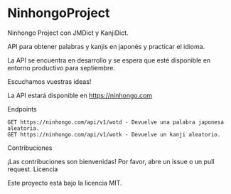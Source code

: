 # NinhongoProject

Ninhongo Project con JMDict y KanjiDict.

API para obtener palabras y kanjis en japonés y practicar el idioma.

La API se encuentra en desarrollo y se espera que esté disponible en entorno productivo para septiembre.

Escuchamos vuestras ideas!

La API estará disponible en https://ninhongo.com

Endpoints 

    GET https://ninhongo.com/api/v1/wotd - Devuelve una palabra japonesa aleatoria.
    GET https://ninhongo.com/api/v1/wotk - Devuelve un kanji aleatorio.

Contribuciones

¡Las contribuciones son bienvenidas! Por favor, abre un issue o un pull request.
Licencia

Este proyecto está bajo la licencia MIT.
